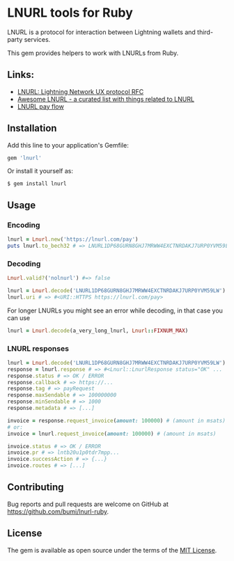 # LNURL tools for Ruby

LNURL is a protocol for interaction between Lightning wallets and third-party services.

This gem provides helpers to work with LNURLs from Ruby.


## Links:

* [LNURL: Lightning Network UX protocol RFC](https://github.com/btcontract/lnurl-rfc)
* [Awesome LNURL - a curated list with things related to LNURL](https://github.com/fiatjaf/awesome-lnurl)
* [LNURL pay flow](https://xn--57h.bigsun.xyz/lnurl-pay-flow.txt)


## Installation

Add this line to your application's Gemfile:

```ruby
gem 'lnurl'
```

Or install it yourself as:

    $ gem install lnurl

## Usage

### Encoding

```ruby
lnurl = Lnurl.new('https://lnurl.com/pay')
puts lnurl.to_bech32 # => LNURL1DP68GURN8GHJ7MRWW4EXCTNRDAKJ7URP0YVM59LW
```

### Decoding

```ruby
Lnurl.valid?('nolnurl') #=> false

lnurl = Lnurl.decode('LNURL1DP68GURN8GHJ7MRWW4EXCTNRDAKJ7URP0YVM59LW')
lnurl.uri # => #<URI::HTTPS https://lnurl.com/pay>
```

For longer LNURLs you might see an error while decoding, in that case you can use
```ruby
lnurl = Lnurl.decode(a_very_long_lnurl, Lnurl::FIXNUM_MAX)
```


### LNURL responses

```ruby
lnurl = Lnurl.decode('LNURL1DP68GURN8GHJ7MRWW4EXCTNRDAKJ7URP0YVM59LW')
response = lnurl.response # => #<Lnurl::LnurlResponse status="OK" ...
response.status # => OK / ERROR
response.callback # => https://...
response.tag # => payRequest
response.maxSendable # => 100000000
response.minSendable # => 1000
response.metadata # => [...]

invoice = response.request_invoice(amount: 100000) # (amount in msats) #<Lnurl::InvoiceResponse status="OK"
# or:
invoice = lnurl.request_invoice(amount: 100000) # (amount in msats)

invoice.status # => OK / ERROR
invoice.pr # => lntb20u1p0tdr7mpp...
invoice.successAction # => {...}
invoice.routes # => [...]

```


## Contributing

Bug reports and pull requests are welcome on GitHub at https://github.com/bumi/lnurl-ruby.


## License

The gem is available as open source under the terms of the [MIT License](https://opensource.org/licenses/MIT).

